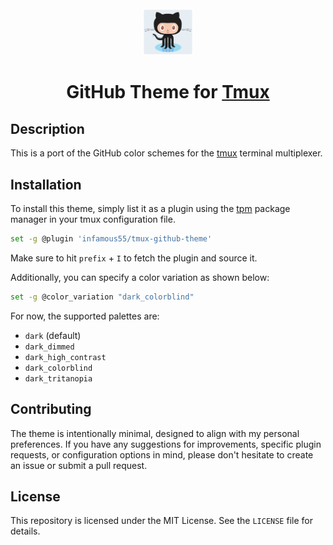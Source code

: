 <div align="center">
<br />
<img src="https://raw.githubusercontent.com/infamous55/tmux-github-theme/master/assets/github-octopus.png" width="80px">
<br />
<h1>
  GitHub Theme for <a href="https://github.com/tmux/tmux/wiki">Tmux</a>
</h1>
</div>

## Description

This is a port of the GitHub color schemes for the [tmux](https://github.com/tmux/tmux/wiki) terminal multiplexer.

## Installation

To install this theme, simply list it as a plugin using the [tpm](https://github.com/tmux-plugins/tpm) package manager in your tmux configuration file.

```bash
set -g @plugin 'infamous55/tmux-github-theme'
```

Make sure to hit `prefix` + `I` to fetch the plugin and source it.

Additionally, you can specify a color variation as shown below:

```bash
set -g @color_variation "dark_colorblind"
```

For now, the supported palettes are:

- `dark` (default)
- `dark_dimmed`
- `dark_high_contrast`
- `dark_colorblind`
- `dark_tritanopia`

## Contributing

The theme is intentionally minimal, designed to align with my personal preferences. If you have any suggestions for improvements, specific plugin requests, or configuration options in mind, please don't hesitate to create an issue or submit a pull request.

## License

This repository is licensed under the MIT License. See the `LICENSE` file for details.
